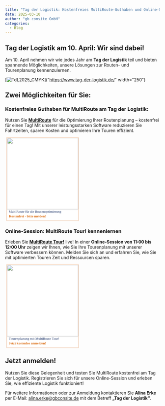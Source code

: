 ```yaml
---
title: "Tag der Logistik: Kostenfreies MultiRoute-Guthaben und Online-Session"
date: 2025-03-10
author: "gb consite GmbH"
categories:
  - Blog
---
```


## Tag der Logistik am 10. April: Wir sind dabei!

Am 10. April nehmen wir wie jedes Jahr am **Tag der Logistik** teil und bieten spannende Möglichkeiten, unsere Lösungen zur Routen- und Tourenplanung kennenzulernen.

[![TdL2025_CMYK](https://github.com/user-attachments/assets/ec7878f9-fed8-420d-9332-25d8f4412441)]("https://www.tag-der-logistik.de/" width="250")
<!-- more -->

## Zwei Möglichkeiten für Sie:

### Kostenfreies Guthaben für MultiRoute am Tag der Logistik:
Nutzen Sie **[MultiRoute](https://www.multiroute.de/)** für die Optimierung Ihrer Routenplanung – kostenfrei für einen Tag! Mit unserer leistungsstarken Software reduzieren Sie Fahrtzeiten, sparen Kosten und optimieren Ihre Touren effizient.
<a style='text-decoration:none;' href='https://www.tag-der-logistik.de/veranstaltung/6057/MultiRoute+f%C3%BCr+die+Routenoptimierung' target='_blank'><div style='background-color:#ffffff; border:2px solid #f2d6c2; margin:4px; padding:0px 0px 6px 0px; width:232px;'><img src='https://www.tag-der-logistik.de/files/events/logos/share_banner_2025.jpg' width='232' border='0' style='border:0px;'><div style='font-family:verdana;font-size:11px;line-height:15px; color:#1f366a; padding:0px 0px 0px 6px;'>MultiRoute für die Routenoptimierung</div><div style='font-family:verdana;font-weight:bold;font-size:11px;line-height:15px; color:#db6a0d; padding:0px 0px 0px 6px;'>Kostenfrei - bitte melden!</div></div></a>

### Online-Session: MultiRoute Tour! kennenlernen
Erleben Sie **[MultiRoute Tour!](https://tour.multiroute.de/handbuch/uebersicht/)** live! In einer **Online-Session von 11:00 bis 12:00 Uhr** zeigen wir Ihnen, wie Sie Ihre Tourenplanung mit unserer Software verbessern können. Melden Sie sich an und erfahren Sie, wie Sie mit optimierten Touren Zeit und Ressourcen sparen.
<a style='text-decoration:none;' href='https://www.tag-der-logistik.de/veranstaltung/6058/Tourenplanung+mit+MultiRoute+Tour%21' target='_blank'><div style='background-color:#ffffff; border:2px solid #f2d6c2; margin:4px; padding:0px 0px 6px 0px; width:232px;'><img src='https://www.tag-der-logistik.de/files/events/logos/share_banner_2025.jpg' width='232' border='0' style='border:0px;'><div style='font-family:verdana;font-size:11px;line-height:15px; color:#1f366a; padding:0px 0px 0px 6px;'>Tourenplanung mit MultiRoute Tour!</div><div style='font-family:verdana;font-weight:bold;font-size:11px;line-height:15px; color:#db6a0d; padding:0px 0px 0px 6px;'>Jetzt kostenlos anmelden!</div></div></a>

## Jetzt anmelden!
Nutzen Sie diese Gelegenheit und testen Sie MultiRoute kostenfrei am Tag der Logistik. Registrieren Sie sich für unsere Online-Session und erleben Sie, wie effiziente Logistik funktioniert!

Für weitere Informationen oder zur Anmeldung kontaktieren Sie **Alina Erke** per E-Mail: [alina.erke@gbconsite.de](mailto:alina.erke@gbconsite.de) mit dem Betreff **„Tag der Logistik“**.

